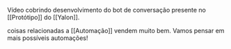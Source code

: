 Vídeo cobrindo desenvolvimento do bot de conversação presente no [[Protótipo]] do [[Yalon]].

coisas relacionadas a [[Automação]] vendem muito bem. Vamos pensar em mais possíveis automações!

